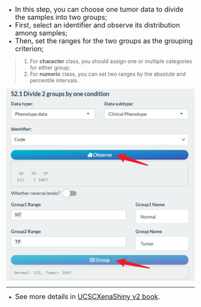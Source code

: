 - <font size="4">In this step, you can choose one tumor data to divide the samples into two groups;</font> 
- <font size="4">First, select an identifier and observe its distribution among samples;</font> 
- <font size="4">Then, set the ranges for the two groups as the grouping criterion;</font> 

> 1. For **character** class, you should assign one or multiple categories for either group;
> 2. For **numeric** class, you can set two ranges by the absolute and percentile intervals.


<p align="center">
<img src="https://raw.githubusercontent.com/lishensuo/images2/main/img01/image-20240114171455542.png" alt="image-20240114171455542"  width="700"/>
</p>

---

- <font size="4"> See more details in [UCSCXenaShiny v2 book](https://lishensuo.github.io/UCSCXenaShiny_Book/). </font> 
